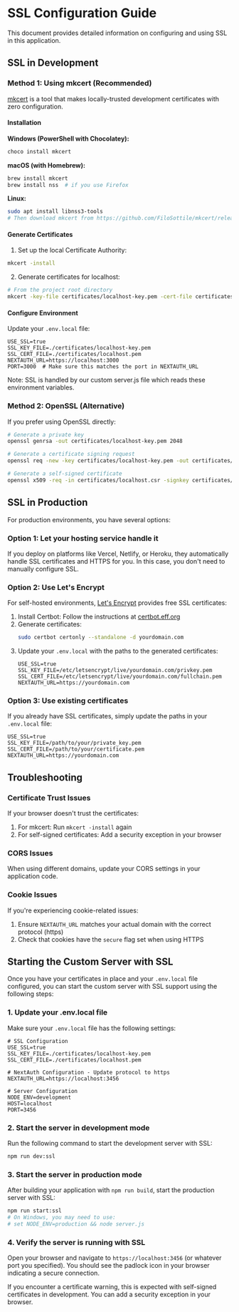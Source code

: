 # SSL Configuration Guide

This document provides detailed information on configuring and using SSL in this application.

## SSL in Development

### Method 1: Using mkcert (Recommended)

[mkcert](https://github.com/FiloSottile/mkcert) is a tool that makes locally-trusted development certificates with zero configuration.

#### Installation

**Windows (PowerShell with Chocolatey):**
```powershell
choco install mkcert
```

**macOS (with Homebrew):**
```bash
brew install mkcert
brew install nss  # if you use Firefox
```

**Linux:**
```bash
sudo apt install libnss3-tools
# Then download mkcert from https://github.com/FiloSottile/mkcert/releases
```

#### Generate Certificates

1. Set up the local Certificate Authority:
```bash
mkcert -install
```

2. Generate certificates for localhost:
```bash
# From the project root directory
mkcert -key-file certificates/localhost-key.pem -cert-file certificates/localhost.pem localhost 127.0.0.1 ::1
```

#### Configure Environment

Update your `.env.local` file:
```
USE_SSL=true
SSL_KEY_FILE=./certificates/localhost-key.pem
SSL_CERT_FILE=./certificates/localhost.pem
NEXTAUTH_URL=https://localhost:3000
PORT=3000  # Make sure this matches the port in NEXTAUTH_URL
```

Note: SSL is handled by our custom server.js file which reads these environment variables.

### Method 2: OpenSSL (Alternative)

If you prefer using OpenSSL directly:

```bash
# Generate a private key
openssl genrsa -out certificates/localhost-key.pem 2048

# Generate a certificate signing request
openssl req -new -key certificates/localhost-key.pem -out certificates/localhost.csr -subj "/CN=localhost"

# Generate a self-signed certificate
openssl x509 -req -in certificates/localhost.csr -signkey certificates/localhost-key.pem -out certificates/localhost.pem -days 365
```

## SSL in Production

For production environments, you have several options:

### Option 1: Let your hosting service handle it

If you deploy on platforms like Vercel, Netlify, or Heroku, they automatically handle SSL certificates and HTTPS for you. In this case, you don't need to manually configure SSL.

### Option 2: Use Let's Encrypt

For self-hosted environments, [Let's Encrypt](https://letsencrypt.org/) provides free SSL certificates:

1. Install Certbot: Follow the instructions at [certbot.eff.org](https://certbot.eff.org/)
2. Generate certificates:
   ```bash
   sudo certbot certonly --standalone -d yourdomain.com
   ```
3. Update your `.env.local` with the paths to the generated certificates:
   ```
   USE_SSL=true
   SSL_KEY_FILE=/etc/letsencrypt/live/yourdomain.com/privkey.pem
   SSL_CERT_FILE=/etc/letsencrypt/live/yourdomain.com/fullchain.pem
   NEXTAUTH_URL=https://yourdomain.com
   ```

### Option 3: Use existing certificates

If you already have SSL certificates, simply update the paths in your `.env.local` file:

```
USE_SSL=true
SSL_KEY_FILE=/path/to/your/private_key.pem
SSL_CERT_FILE=/path/to/your/certificate.pem
NEXTAUTH_URL=https://yourdomain.com
```

## Troubleshooting

### Certificate Trust Issues

If your browser doesn't trust the certificates:

1. For mkcert: Run `mkcert -install` again
2. For self-signed certificates: Add a security exception in your browser

### CORS Issues

When using different domains, update your CORS settings in your application code.

### Cookie Issues

If you're experiencing cookie-related issues:

1. Ensure `NEXTAUTH_URL` matches your actual domain with the correct protocol (https)
2. Check that cookies have the `secure` flag set when using HTTPS

## Starting the Custom Server with SSL

Once you have your certificates in place and your `.env.local` file configured, you can start the custom server with SSL support using the following steps:

### 1. Update your .env.local file

Make sure your `.env.local` file has the following settings:

```
# SSL Configuration
USE_SSL=true
SSL_KEY_FILE=./certificates/localhost-key.pem
SSL_CERT_FILE=./certificates/localhost.pem

# NextAuth Configuration - Update protocol to https
NEXTAUTH_URL=https://localhost:3456

# Server Configuration
NODE_ENV=development
HOST=localhost
PORT=3456
```

### 2. Start the server in development mode

Run the following command to start the development server with SSL:

```bash
npm run dev:ssl
```

### 3. Start the server in production mode

After building your application with `npm run build`, start the production server with SSL:

```bash
npm run start:ssl
# On Windows, you may need to use:
# set NODE_ENV=production && node server.js
```

### 4. Verify the server is running with SSL

Open your browser and navigate to `https://localhost:3456` (or whatever port you specified). You should see the padlock icon in your browser indicating a secure connection.

If you encounter a certificate warning, this is expected with self-signed certificates in development. You can add a security exception in your browser.

